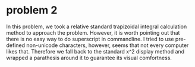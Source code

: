 # problem 2
In this problem, we took a relative standard trapizoidal integral calculation method to approach the problem.
However, it is worth pointing out that there is no easy way to do superscript in commandline. I tried to use pre-defined non-unicode characters, however, seems that not every computer likes that. Therefore we fall back to the standard x^2 display method and wrapped a parathesis around it to guarantee its visual comfortness.